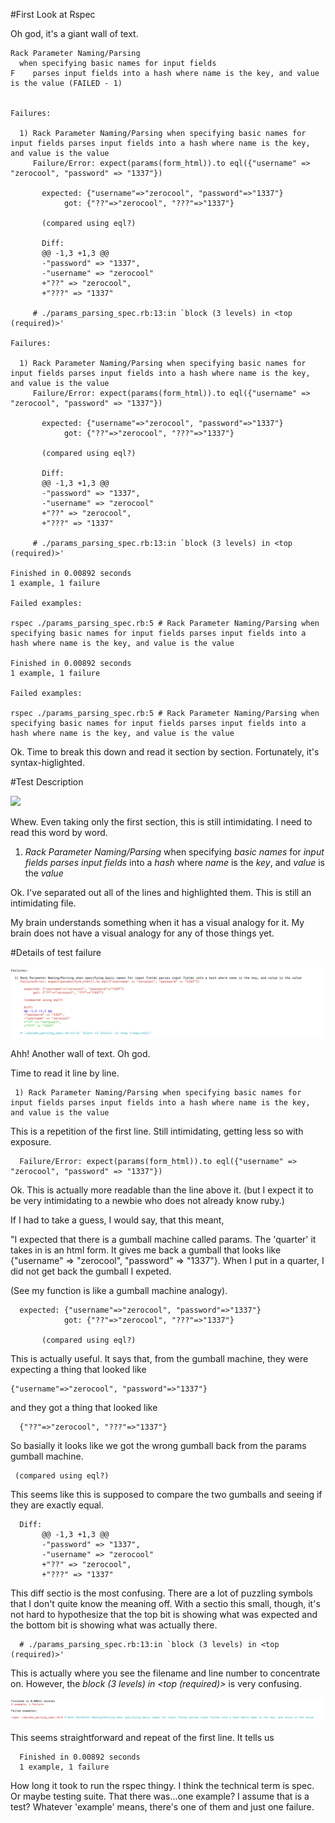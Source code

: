 #First Look at Rspec

Oh god, it's a giant wall of text. 

```
Rack Parameter Naming/Parsing
  when specifying basic names for input fields
F    parses input fields into a hash where name is the key, and value is the value (FAILED - 1)


Failures:

  1) Rack Parameter Naming/Parsing when specifying basic names for input fields parses input fields into a hash where name is the key, and value is the value
     Failure/Error: expect(params(form_html)).to eql({"username" => "zerocool", "password" => "1337"})
       
       expected: {"username"=>"zerocool", "password"=>"1337"}
            got: {"??"=>"zerocool", "???"=>"1337"}
       
       (compared using eql?)
       
       Diff:
       @@ -1,3 +1,3 @@
       -"password" => "1337",
       -"username" => "zerocool"
       +"??" => "zerocool",
       +"???" => "1337"
       
     # ./params_parsing_spec.rb:13:in `block (3 levels) in <top (required)>'

Failures:

  1) Rack Parameter Naming/Parsing when specifying basic names for input fields parses input fields into a hash where name is the key, and value is the value
     Failure/Error: expect(params(form_html)).to eql({"username" => "zerocool", "password" => "1337"})
       
       expected: {"username"=>"zerocool", "password"=>"1337"}
            got: {"??"=>"zerocool", "???"=>"1337"}
       
       (compared using eql?)
       
       Diff:
       @@ -1,3 +1,3 @@
       -"password" => "1337",
       -"username" => "zerocool"
       +"??" => "zerocool",
       +"???" => "1337"
       
     # ./params_parsing_spec.rb:13:in `block (3 levels) in <top (required)>'

Finished in 0.00892 seconds
1 example, 1 failure

Failed examples:

rspec ./params_parsing_spec.rb:5 # Rack Parameter Naming/Parsing when specifying basic names for input fields parses input fields into a hash where name is the key, and value is the value

Finished in 0.00892 seconds
1 example, 1 failure

Failed examples:

rspec ./params_parsing_spec.rb:5 # Rack Parameter Naming/Parsing when specifying basic names for input fields parses input fields into a hash where name is the key, and value is the value
```

Ok.  Time to break this down and read it section by section.  Fortunately, it's syntax-higlighted. 

#Test Description

![](first_failed_rspec_test.jpg)

Whew.  Even taking only the first section, this is still intimidating.  I need to read this word by word. 

  1) _Rack Parameter Naming/Parsing_ when specifying _basic names_ for _input fields_ _parses_ _input fields_ into a _hash_ where _name_ is the _key_, and _value_ is the _value_

Ok. I've separated out all of the lines and highlighted them.  This is still an intimidating file. 

My brain understands something when it has a visual analogy for it.  My brain does not have a visual analogy for any of those things yet. 

#Details of test failure 

![](detailed_test_failure_code.png)

Ahh! Another wall of text.  Oh god.

Time to read it line by line. 

```
 1) Rack Parameter Naming/Parsing when specifying basic names for input fields parses input fields into a hash where name is the key, and value is the value
```

This is a repetition of the first line. Still intimidating, getting less so with exposure. 


```
  Failure/Error: expect(params(form_html)).to eql({"username" => "zerocool", "password" => "1337"})
```

Ok.  This is actually more readable than the line above it. (but I expect it to be very intimidating to a newbie who does not already know ruby.)

If I had to take a guess, I would say, that this meant, 

"I expected that there is a gumball machine called params.  The 'quarter' it takes in is an html form.  It gives me back a gumball that looks like {"username" => "zerocool", "password" => "1337"}.  When I put in a quarter, I did not get back the gumball I expeted. 

(See my function is like a gumball machine analogy).

```
  expected: {"username"=>"zerocool", "password"=>"1337"}
            got: {"??"=>"zerocool", "???"=>"1337"}
       
       (compared using eql?)
``` 

This is actually useful.  It says that, from the gumball machine, they were expecting a thing that looked like 

```
{"username"=>"zerocool", "password"=>"1337"}
```

and they got a thing that looked like

```
  {"??"=>"zerocool", "???"=>"1337"} 
```

So basially it looks like we got the wrong gumball back from the params gumball machine.


```
 (compared using eql?)
```

This seems like this is supposed to compare the two gumballs and seeing if they are exactly equal.



```
  Diff:
       @@ -1,3 +1,3 @@
       -"password" => "1337",
       -"username" => "zerocool"
       +"??" => "zerocool",
       +"???" => "1337"
```

This diff sectio is the most confusing.  There are a lot of puzzling symbols that I don't quite know the meaning off.  With a sectio this small, though, it's not hard to hypothesize that the top bit is showing what was expected and the bottom bit is showing what was actually there. 

```
  # ./params_parsing_spec.rb:13:in `block (3 levels) in <top (required)>'
```
This is actually where you see the filename and line number to concentrate on.  However, the _block (3 levels) in <top (required)>_ is very confusing. 


![](first_test_summary.png)

This seems straightforward and repeat of the first line. It tells us

```
  Finished in 0.00892 seconds
  1 example, 1 failure 
```

How long it took to run the rspec thingy. I think the technical term is spec. Or maybe testing suite.
That there was...one example? I assume that is a test? Whatever 'example' means, there's one of them and just one failure. 
